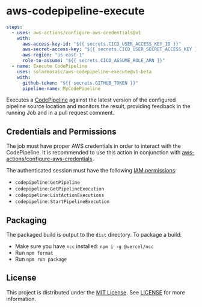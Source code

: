 # aws-codepipeline-execute

```yaml
steps:
  - uses: aws-actions/configure-aws-credentials@v1
    with:
      aws-access-key-id: "${{ secrets.CICD_USER_ACCESS_KEY_ID }}"
      aws-secret-access-key: "${{ secrets.CICD_USER_SECRET_ACCESS_KEY }}"
      aws-region: "us-east-1"
      role-to-assume: "${{ secrets.CICD_ASSUME_ROLE_ARN }}"
  - name: Execute CodePipeline
    uses: solarmosaic/aws-codepipeline-execute@v1-beta
    with:
      github-token: "${{ secrets.GITHUB_TOKEN }}"
      pipeline-name: MyCodePipeline
```

Executes a [CodePipeline](https://aws.amazon.com/codepipeline/) against the latest version of the configured pipeline source location and monitors the result, providing feedback in the running Job and in a pull request comment.

## Credentials and Permissions

The job must have proper AWS credentials in order to interact with the CodePipeline. It is recommended to use this action in conjunction with [aws-actions/configure-aws-credentials](https://github.com/aws-actions/configure-aws-credentials).

The authenticated session must have the following [IAM permissions](https://docs.aws.amazon.com/service-authorization/latest/reference/list_awscodepipeline.html):

- `codepipeline:GetPipeline`
- `codepipeline:GetPipelineExecution`
- `codepipeline:ListActionExecutions`
- `codepipeline:StartPipelineExecution`

## Packaging

The packaged build is output to the `dist` directory. To package a build:

- Make sure you have `ncc` installed: `npm i -g @vercel/ncc`
- Run `npm format`
- Run `npm run package`

## License

This project is distributed under the [MIT License](https://opensource.org/licenses/MIT). See [LICENSE](LICENSE) for more information.
